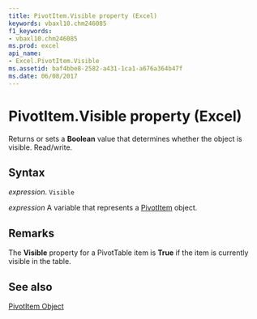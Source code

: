 ```yaml
---
title: PivotItem.Visible property (Excel)
keywords: vbaxl10.chm246085
f1_keywords:
- vbaxl10.chm246085
ms.prod: excel
api_name:
- Excel.PivotItem.Visible
ms.assetid: baf4bbe8-2582-a431-1ca1-a676a364b47f
ms.date: 06/08/2017
---
```



# PivotItem.Visible property (Excel)

Returns or sets a  **Boolean** value that determines whether the object is visible. Read/write.


## Syntax

_expression_. `Visible`

_expression_ A variable that represents a [PivotItem](Excel.PivotItem.md) object.


## Remarks

The  **Visible** property for a PivotTable item is **True** if the item is currently visible in the table.


## See also


[PivotItem Object](Excel.PivotItem.md)


